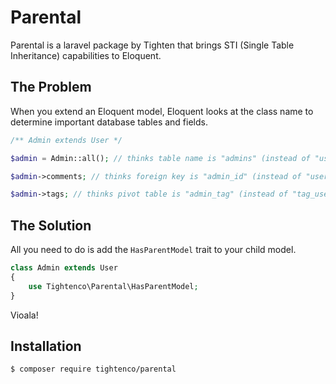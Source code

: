 # Parental
Parental is a laravel package by Tighten that brings STI (Single Table Inheritance) capabilities to Eloquent.

## The Problem
When you extend an Eloquent model, Eloquent looks at the class name to determine important database tables and fields.
```php
/** Admin extends User */

$admin = Admin::all(); // thinks table name is "admins" (instead of "users")

$admin->comments; // thinks foreign key is "admin_id" (instead of "user_id")

$admin->tags; // thinks pivot table is "admin_tag" (instead of "tag_user")
```

## The Solution
All you need to do is add the `HasParentModel` trait to your child model.
```php
class Admin extends User
{
    use Tightenco\Parental\HasParentModel;
}
```
Vioala!

## Installation
`$ composer require tightenco/parental`
